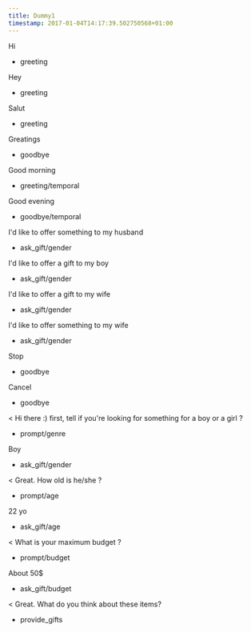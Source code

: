 ```yaml
---
title: Dummy1
timestamp: 2017-01-04T14:17:39.502750568+01:00
---
```


Hi
* greeting

Hey
* greeting

Salut
* greeting

Greatings
* goodbye

Good morning
* greeting/temporal

Good evening
* goodbye/temporal

I'd like to offer something to my husband
* ask_gift/gender

I'd like to offer a gift to my boy
* ask_gift/gender

I'd like to offer a gift to my wife
* ask_gift/gender

I'd like to offer something to my wife
* ask_gift/gender

Stop
* goodbye

Cancel
* goodbye

< Hi there :)  first, tell if you're looking for something for a boy or a girl ?
* prompt/genre

Boy
* ask_gift/gender

< Great. How old is he/she ?
* prompt/age

22 yo
* ask_gift/age

< What is your maximum budget ?
* prompt/budget

About 50$
* ask_gift/budget

< Great. What do you think about these items?
* provide_gifts
